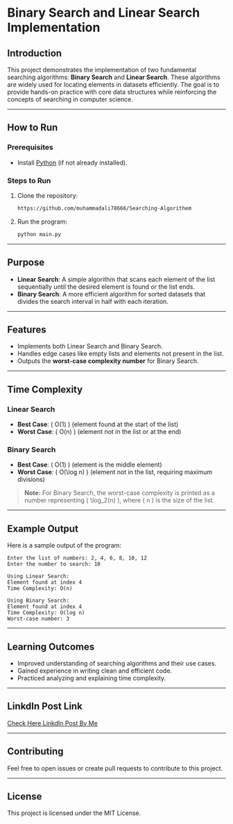
# **Binary Search and Linear Search Implementation**

## **Introduction**
This project demonstrates the implementation of two fundamental searching algorithms: **Binary Search** and **Linear Search**. These algorithms are widely used for locating elements in datasets efficiently. The goal is to provide hands-on practice with core data structures while reinforcing the concepts of searching in computer science.

---

## **How to Run**

### **Prerequisites**
- Install [Python](https://www.python.org/downloads/) (if not already installed).

### **Steps to Run**
1. Clone the repository:
   ```bash
   https://github.com/muhammadali78666/Searching-Algorithem
   ```
2. Run the program:
   ```bash
   python main.py
   ```

---

## **Purpose**
- **Linear Search**: A simple algorithm that scans each element of the list sequentially until the desired element is found or the list ends.
- **Binary Search**: A more efficient algorithm for sorted datasets that divides the search interval in half with each iteration.

---

## **Features**
- Implements both Linear Search and Binary Search.
- Handles edge cases like empty lists and elements not present in the list.
- Outputs the **worst-case complexity number** for Binary Search.

---

## **Time Complexity**

### **Linear Search**
- **Best Case**: \( O(1) \) (element found at the start of the list)
- **Worst Case**: \( O(n) \) (element not in the list or at the end)

### **Binary Search**
- **Best Case**: \( O(1) \) (element is the middle element)
- **Worst Case**: \( O(\log n) \) (element not in the list, requiring maximum divisions)

> **Note:** For Binary Search, the worst-case complexity is printed as a number representing \( \log_2(n) \), where \( n \) is the size of the list.

---

## **Example Output**
Here is a sample output of the program:

```
Enter the list of numbers: 2, 4, 6, 8, 10, 12
Enter the number to search: 10

Using Linear Search:
Element found at index 4
Time Complexity: O(n)

Using Binary Search:
Element found at index 4
Time Complexity: O(log n)
Worst-case number: 3
```

---

## **Learning Outcomes**
- Improved understanding of searching algorithms and their use cases.
- Gained experience in writing clean and efficient code.
- Practiced analyzing and explaining time complexity.

---

## LinkdIn Post Link
 [Check Here LinkdIn Post By Me](https://www.linkedin.com/posts/aleey-rizvi-724222307_python-datastructures-binarysearch-activity-7286077495416659968-79vu?utm_source=share&utm_medium=member_android)

---

## **Contributing**
Feel free to open issues or create pull requests to contribute to this project.

---

## **License**
This project is licensed under the MIT License.
